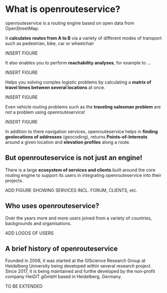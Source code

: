 # What is openrouteservice?

openrouteservice is a routing engine based on open data from OpenStreetMap. 

It **calculates routes from A to B** via a variety of different modes of transport such as pedestrian, bike, car or wheelchair 

INSERT FIGURE


It also enables you to perform **reachability analyses**, for example to ...

INSERT FIGURE


Helps you solving complex logistic problems by calculating a **matrix of travel times between several locations** at once.

INSERT FIGURE

Even vehicle routing problems such as the **traveling salesman problem** are not a problem using openrouteservice!

INSERT FIGURE

In addition to there navigation services, openrouteservice helps in **finding geolocations of addresses** (geocoding), returns **Points-of-Interests** around a given location and **elevation profiles** along a route. 


## But openrouteservice is not just an engine!

There is a large **ecosystem of services and clients** built around the core routing engine to support its users in integrating openrouteservice into their projects.

ADD FIGURE SHOWING SERVICES INCL. FORUM, CLIENTS, etc.

## Who uses openrouteservice?

Over the years more and more users joined from a variety of countries, backgrounds and organisations.  

ADD LOGOS OF USERS


## A brief history of openrouteservice

Founded in 2008, it was started at the GIScience Research Group at Heidelberg University being developed within several research project. Since 2017, it is being maintained and furthe developed by the non-profit company HeiGIT gGmbH based in Heidelberg, Germany. 

TO BE EXTENDED

